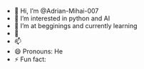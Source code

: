 - 👋 Hi, I’m @Adrian-Mihai-007
- 👀 I’m interested in python and AI
- 🌱 I’m at begginings and currently learning
- 💞️ 
- 📫 
- 😄 Pronouns: He
- ⚡ Fun fact:

<!---
Adrian-Mihai-007/Adrian-Mihai-007 is a ✨ special ✨ repository because its `README.md` (this file) appears on your GitHub profile.
You can click the Preview link to take a look at your changes.
--->
